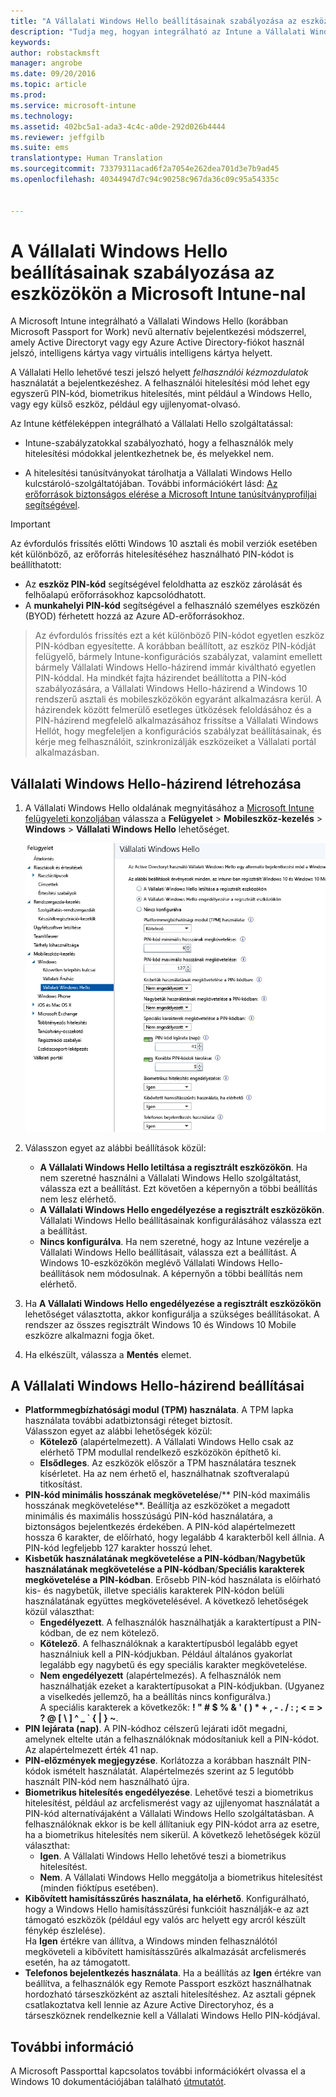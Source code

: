 ```yaml
---
title: "A Vállalati Windows Hello beállításainak szabályozása az eszközökön | Microsoft Intune"
description: "Tudja meg, hogyan integrálható az Intune a Vállalati Windows Hello nevű alternatív bejelentkezési módszerrel, amely Active Directoryt vagy egy Azure Active Directory-fiókot használ jelszó, intelligens kártya vagy virtuális intelligens kártya helyett."
keywords: 
author: robstackmsft
manager: angrobe
ms.date: 09/20/2016
ms.topic: article
ms.prod: 
ms.service: microsoft-intune
ms.technology: 
ms.assetid: 402bc5a1-ada3-4c4c-a0de-292d026b4444
ms.reviewer: jeffgilb
ms.suite: ems
translationtype: Human Translation
ms.sourcegitcommit: 73379311acad6f2a7054e262dea701d3e7b9ad45
ms.openlocfilehash: 40344947d7c94c90258c967da36c09c95a54335c


---
```


# A Vállalati Windows Hello beállításainak szabályozása az eszközökön a Microsoft Intune-nal
A Microsoft Intune integrálható a Vállalati Windows Hello (korábban Microsoft Passport for Work) nevű alternatív bejelentkezési módszerrel, amely Active Directoryt vagy egy Azure Active Directory-fiókot használ jelszó, intelligens kártya vagy virtuális intelligens kártya helyett.

A Vállalati Hello lehetővé teszi jelszó helyett *felhasználói kézmozdulatok* használatát a bejelentkezéshez. A felhasználói hitelesítési mód lehet egy egyszerű PIN-kód, biometrikus hitelesítés, mint például a Windows Hello, vagy egy külső eszköz, például egy ujjlenyomat-olvasó.

Az Intune kétféleképpen integrálható a Vállalati Hello szolgáltatással:

-   Intune-szabályzatokkal szabályozható, hogy a felhasználók mely hitelesítési módokkal jelentkezhetnek be, és melyekkel nem.

-   A hitelesítési tanúsítványokat tárolhatja a Vállalati Windows Hello kulcstároló-szolgáltatójában. További információkért lásd: [Az erőforrások biztonságos elérése a Microsoft Intune tanúsítványprofiljai segítségével](secure-resource-access-with-certificate-profiles.md).

> [!IMPORTANT]
> Az évfordulós frissítés előtti Windows 10 asztali és mobil verziók esetében két különböző, az erőforrás hitelesítéséhez használható PIN-kódot is beállíthatott:
- Az **eszköz PIN-kód** segítségével feloldhatta az eszköz zárolását és felhőalapú erőforrásokhoz kapcsolódhatott.
- A **munkahelyi PIN-kód** segítségével a felhasználó személyes eszközén (BYOD) férhetett hozzá az Azure AD-erőforrásokhoz.

>Az évfordulós frissítés ezt a két különböző PIN-kódot egyetlen eszköz PIN-kódban egyesítette.
A korábban beállított, az eszköz PIN-kódját felügyelő, bármely Intune-konfigurációs szabályzat, valamint emellett bármely Vállalati Windows Hello-házirend immár kiváltható egyetlen PIN-kóddal.
Ha mindkét fajta házirendet beállította a PIN-kód szabályozására, a Vállalati Windows Hello-házirend a Windows 10 rendszerű asztali és mobileszközökön egyaránt alkalmazásra kerül.
A házirendek között felmerülő esetleges ütközések feloldásához és a PIN-házirend megfelelő alkalmazásához frissítse a Vállalati Windows Hellót, hogy megfeleljen a konfigurációs szabályzat beállításainak, és kérje meg felhasználóit, szinkronizálják eszközeiket a Vállalati portál alkalmazásban.



## Vállalati Windows Hello-házirend létrehozása

1.  A Vállalati Windows Hello oldalának megnyitásához a [Microsoft Intune felügyeleti konzoljában](https://manage.microsoft.com) válassza a **Felügyelet** &gt; **Mobileszköz-kezelés** &gt; **Windows** &gt; **Vállalati Windows Hello** lehetőséget.

    ![A Vállalati Windows Hello oldala](../media/passport.png)

2.  Válasszon egyet az alábbi beállítások közül:
    - **A Vállalati Windows Hello letiltása a regisztrált eszközökön**. Ha nem szeretné használni a Vállalati Windows Hello szolgáltatást, válassza ezt a beállítást. Ezt követően a képernyőn a többi beállítás nem lesz elérhető.
    - **A Vállalati Windows Hello engedélyezése a regisztrált eszközökön**. Vállalati Windows Hello beállításainak konfigurálásához válassza ezt a beállítást.
    - **Nincs konfigurálva**. Ha nem szeretné, hogy az Intune vezérelje a Vállalati Windows Hello beállításait, válassza ezt a beállítást. A Windows 10-eszközökön meglévő Vállalati Windows Hello-beállítások nem módosulnak. A képernyőn a többi beállítás nem elérhető.
3.  Ha **A Vállalati Windows Hello engedélyezése a regisztrált eszközökön** lehetőséget választotta, akkor konfigurálja a szükséges beállításokat. A rendszer az összes regisztrált Windows 10 és Windows 10 Mobile eszközre alkalmazni fogja őket.
4.  Ha elkészült, válassza a **Mentés** elemet.


## A Vállalati Windows Hello-házirend beállításai

- **Platformmegbízhatósági modul (TPM) használata**. A TPM lapka használata további adatbiztonsági réteget biztosít.<br>Válasszon egyet az alábbi lehetőségek közül:
    - **Kötelező** (alapértelmezett). A Vállalati Windows Hello csak az elérhető TPM modullal rendelkező eszközökön építhető ki.
    - **Elsődleges**. Az eszközök először a TPM használatára tesznek kísérletet. Ha az nem érhető el, használhatnak szoftveralapú titkosítást.
- **PIN-kód minimális hosszának megkövetelése**/** PIN-kód maximális hosszának megkövetelése**. Beállítja az eszközöket a megadott minimális és maximális hosszúságú PIN-kód használatára, a biztonságos bejelentkezés érdekében. A PIN-kód alapértelmezett hossza 6 karakter, de előírható, hogy legalább 4 karakterből kell állnia. A PIN-kód legfeljebb 127 karakter hosszú lehet.
- **Kisbetűk használatának megkövetelése a PIN-kódban**/**Nagybetűk használatának megkövetelése a PIN-kódban**/**Speciális karakterek megkövetelése a PIN-kódban**. Erősebb PIN-kód használata is előírható kis- és nagybetűk, illetve speciális karakterek PIN-kódon belüli használatának együttes megkövetelésével. A következő lehetőségek közül választhat:
    - **Engedélyezett**. A felhasználók használhatják a karaktertípust a PIN-kódban, de ez nem kötelező.
    - **Kötelező**. A felhasználóknak a karaktertípusból legalább egyet használniuk kell a PIN-kódjukban. Például általános gyakorlat legalább egy nagybetű és egy speciális karakter megkövetelése.
    - **Nem engedélyezett** (alapértelmezés). A felhasználók nem használhatják ezeket a karaktertípusokat a PIN-kódjukban. (Ugyanez a viselkedés jellemző, ha a beállítás nincs konfigurálva.)<br>A speciális karakterek a következők: **! " # $ % &amp; ' ( ) &#42; + , - . / : ; &lt; = &gt; ? @ [ \ ] ^ _ &#96; { &#124; } ~**.
- **PIN lejárata (nap)**. A PIN-kódhoz célszerű lejárati időt megadni, amelynek eltelte után a felhasználóknak módosítaniuk kell a PIN-kódot. Az alapértelmezett érték 41 nap.
- **PIN-előzmények megjegyzése**. Korlátozza a korábban használt PIN-kódok ismételt használatát. Alapértelmezés szerint az 5 legutóbb használt PIN-kód nem használható újra.
- **Biometrikus hitelesítés engedélyezése**. Lehetővé teszi a biometrikus hitelesítést, például az arcfelismerést vagy az ujjlenyomat használatát a PIN-kód alternatívájaként a Vállalati Windows Hello szolgáltatásban. A felhasználóknak ekkor is be kell állítaniuk egy PIN-kódot arra az esetre, ha a biometrikus hitelesítés nem sikerül. A következő lehetőségek közül választhat:
    - **Igen**. A Vállalati Windows Hello lehetővé teszi a biometrikus hitelesítést.
    - **Nem**. A Vállalati Windows Hello meggátolja a biometrikus hitelesítést (minden fióktípus esetében).
- **Kibővített hamisításszűrés használata, ha elérhető**. Konfigurálható, hogy a Windows Hello hamisításszűrési funkcióit használják-e az azt támogató eszközök (például egy valós arc helyett egy arcról készült fénykép észlelése).<br>Ha **Igen** értékre van állítva, a Windows minden felhasználótól megköveteli a kibővített hamisításszűrés alkalmazását arcfelismerés esetén, ha az támogatott.
- **Telefonos bejelentkezés használata**. Ha a beállítás az **Igen** értékre van beállítva, a felhasználók egy Remote Passport eszközt használhatnak hordozható társeszközként az asztali hitelesítéshez. Az asztali gépnek csatlakoztatva kell lennie az Azure Active Directoryhoz, és a társeszköznek rendelkeznie kell a Vállalati Windows Hello PIN-kódjával.

## További információ
A Microsoft Passporttal kapcsolatos további információkért olvassa el a Windows 10 dokumentációjában található [útmutatót](https://technet.microsoft.com/library/mt589441.aspx).



<!--HONumber=Sep16_HO3-->


